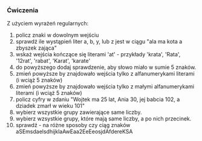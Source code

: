 ### Ćwiczenia

Z użyciem wyrażeń regularnych:

1. policz znaki w dowolnym wejściu
2. sprawdź ile wystąpień liter a, b, y, lub z jest w ciągu "ala ma kota a zbyszek zająca"
3. wskaż wejścia kończące się literami 'at' -  przykłady 'krata', 'Rata', '12rat', 'rabat', 'Karat', 'karate'
4. do powyższego dodaj sprawdzenie, aby słowo miało w sumie 5 znaków.
5. zmień powyższe by znajdowało wejścia tylko z alfanumerykami literami (i wciąż 5 znaków)
6. zmień powyższe by znajdowało wejścia tylko z małymi alfanumerykami literami (i wciąż 5 znaków)
7. policz cyfry w zdaniu "Wojtek ma 25 lat, Ania 30, jej babcia 102, a dziadek zmarł w wieku 101"
8. wybierz wszystkie grupy zawierające same liczby.
9. wybierz wzsystkie grupy, które mają same liczby, a po nich przecinek.
10. sprawdź - na różne sposoby czy ciąg znaków aSEmsdaelsdhijklaAwEaa2EeEeosjdAfdereKSA
